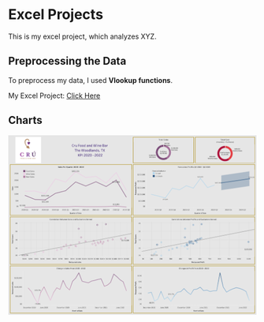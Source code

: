 # Excel Projects
This is my excel project, which analyzes XYZ.

## Preprocessing the Data 
To preprocess my data, I used **Vlookup functions**.

My Excel Project: <a href="https://github.com/lara-jarnagin/excel-projects">Click Here</a>

## Charts 
<img src ="https://github.com/lara-jarnagin/excel-projects/blob/main/Cru%20Sales%20KPI.png" width="auto" height="auto" align="right" >
